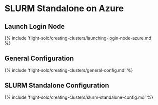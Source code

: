 # SLURM Standalone on Azure

## Launch Login Node

{% include 'flight-solo/creating-clusters/launching-login-node-azure.md' %}

## General Configuration

{% include 'flight-solo/creating-clusters/general-config.md' %}

## SLURM Standalone Configuration

{% include 'flight-solo/creating-clusters/slurm-standalone-config.md' %}
